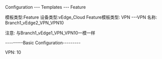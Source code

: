 Configuration --- Templates --- Feature

模板类型:Feature
设备类型:vEdge_Cloud
Feature模板类型: VPN ---VPN
名称: Branch1_vEdge2_VPN_VPN10

注意: 与Branch1_vEdge1_VPN_VPN10一模一样

---------Basic Configuration---------

VPN: 10

